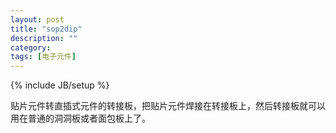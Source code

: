```yaml
---
layout: post
title: "sop2dip"
description: ""
category: 
tags: [电子元件]
---
```

{% include JB/setup %}

贴片元件转直插式元件的转接板，把贴片元件焊接在转接板上，然后转接板就可以用在普通的洞洞板或者面包板上了。
